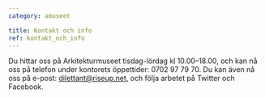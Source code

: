 ```yaml
---
category: amuseet

title: Kontakt och info
ref: kontakt_och_info
---
```


Du hittar oss på Arkitekturmuseet tisdag-lördag kl 10.00–18.00, och kan nå oss på telefon under kontorets öppettider: 0702 97 79 70. Du kan även nå oss på e-post: dilettant@riseup.net, och följa arbetet på Twitter och Facebook.